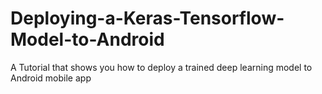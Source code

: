 # Deploying-a-Keras-Tensorflow-Model-to-Android
A Tutorial that shows you how to deploy a trained deep learning model to Android mobile app 
